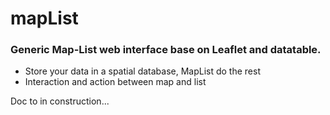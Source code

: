 # mapList
### Generic Map-List web interface base on Leaflet and datatable.

* Store your data in a spatial database, MapList do the rest
* Interaction and action between map and list



Doc to in construction...

